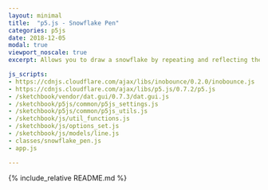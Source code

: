 ```yaml
---
layout: minimal
title:  "p5.js - Snowflake Pen"
categories: p5js
date: 2018-12-05
modal: true
viewport_noscale: true
excerpt: Allows you to draw a snowflake by repeating and reflecting the lines you draw around a circle.

js_scripts:
- https://cdnjs.cloudflare.com/ajax/libs/inobounce/0.2.0/inobounce.js
- https://cdnjs.cloudflare.com/ajax/libs/p5.js/0.7.2/p5.js
- /sketchbook/vendor/dat.gui/0.7.3/dat.gui.js
- /sketchbook/p5js/common/p5js_settings.js
- /sketchbook/p5js/common/p5js_utils.js
- /sketchbook/js/util_functions.js
- /sketchbook/js/options_set.js
- /sketchbook/js/models/line.js
- classes/snowflake_pen.js
- app.js

---
```


{% include_relative README.md %}

